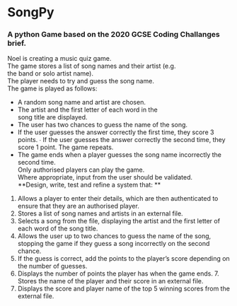 # SongPy

### A python Game based on the 2020 GCSE Coding Challanges brief.

Noel is creating a music quiz game.  
The game stores a list of song names and their artist (e.g.  
the band or solo artist name).  
The player needs to try and guess the song name.  
The game is played as follows: 
- A random song name and artist are chosen. 
- The artist and the first letter of each word in the  
song title are displayed. 
- The user has two chances to guess the name of the song. 
- If the user guesses the answer correctly the first time, they score 3 points. ∙ If the user guesses the answer correctly the second time, they score 1 point. The  game repeats. 
- The game ends when a player guesses the song name incorrectly the second  time.  
  Only authorised players can play the game.  
  Where appropriate, input from the user should be validated.  
**Design, write, test and refine a system that: **
1. Allows a player to enter their details, which are then authenticated to ensure that  they are an authorised player. 
2. Stores a list of song names and artists in an external file. 
3. Selects a song from the file, displaying the artist and the first letter of each word of  the song title. 
4. Allows the user up to two chances to guess the name of the song, stopping the  game if they guess a song incorrectly on the second chance. 
5. If the guess is correct, add the points to the player’s score depending on the  number of guesses. 
6. Displays the number of points the player has when the game ends. 7. Stores the name of the player and their score in an external file. 
8. Displays the score and player name of the top 5 winning scores from the external  file.
